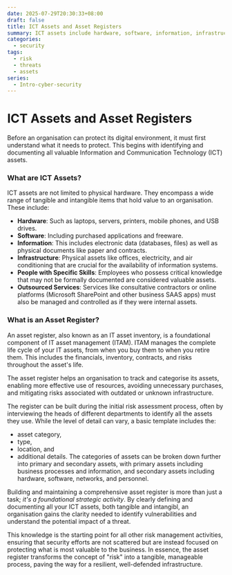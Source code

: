 ```yaml
---
date: 2025-07-29T20:30:33+08:00
draft: false
title: ICT Assets and Asset Registers
summary: ICT assets include hardware, software, information, infrastructure, skilled personnel, and outsourced services. An asset register systematically documents these, forming the foundation of IT asset management.  It tracks lifecycle, reduces risks, prevents waste, and documents vulnerabilities.  Maintaining a detailed register ensures risk management focuses on protecting the organisation’s most valuable resources.
categories:
  - security
tags:
  - risk
  - threats
  - assets
series:
  - Intro-cyber-security
---
```


# ICT Assets and Asset Registers

Before an organisation can protect its digital environment, it must first understand what it needs to protect.  This begins with identifying and documenting all valuable Information and Communication Technology (ICT) assets.

### What are ICT Assets?
ICT assets are not limited to physical hardware. They encompass a wide range of tangible and intangible items that hold value to an organisation. These include:
- **Hardware**: Such as laptops, servers, printers, mobile phones, and USB drives.
- **Software**: Including purchased applications and freeware.
- **Information**: This includes electronic data (databases, files) as well as physical documents like paper and contracts.
- **Infrastructure**: Physical assets like offices, electricity, and air conditioning that are crucial for the availability of information systems.
- **People with Specific Skills**: Employees who possess critical knowledge that may not be formally documented are considered valuable assets.
- **Outsourced Services**: Services like consultative contractors  or online platforms (Microsoft SharePoint and other business SAAS apps) must also be managed and controlled as if they were internal assets.

### What is an Asset Register?

An asset register, also known as an IT asset inventory, is a foundational component of IT asset management (ITAM).  ITAM manages the complete life cycle of your IT assets, from when you buy them to when you retire them.  This includes the financials, inventory, contracts, and risks throughout the asset's life.

The asset register helps an organisation to track and categorise its assets, enabling more effective use of resources, avoiding unnecessary purchases, and mitigating risks associated with outdated or unknown infrastructure.

The register can be built during the initial risk assessment process, often by interviewing the heads of different departments to identify all the assets they use.  While the level of detail can vary, a basic template includes the:
- asset category, 
- type, 
- location, and 
- additional details. 
The categories of assets can be broken down further into primary and secondary assets, with primary assets including business processes and information, and secondary assets including hardware, software, networks, and personnel.

Building and maintaining a comprehensive asset register is more than just a task; *it's a foundational strategic activity*. By clearly defining and documenting all your ICT assets, both tangible and intangibl, an organisation gains the clarity needed to identify vulnerabilities and understand the potential impact of a threat. 

This knowledge is the starting point for all other risk management activities, ensuring that security efforts are not scattered but are instead focused on protecting what is most valuable to the business. In essence, the asset register transforms the  concept of "risk" into a tangible, manageable process, paving the way for a resilient, well-defended infrastructure.
